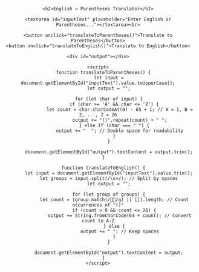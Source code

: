<!DOCTYPE html>
<html lang="en">
<head>
    <meta charset="UTF-8">
    <meta name="viewport" content="width=device-width, initial-scale=1.0">
    <title>English & Parentheses Translator</title>
    <style>
        body { font-family: Arial, sans-serif; text-align: center; margin: 50px; }
        textarea { width: 80%; height: 100px; margin: 10px 0; }
        button { padding: 10px 20px; font-size: 16px; cursor: pointer; margin: 5px; }
        #output { font-size: 18px; margin-top: 20px; white-space: pre-wrap; word-wrap: break-word; }
    </style>
</head>
<body>

    <h2>English ↔ Parentheses Translator</h2>
    
    <textarea id="inputText" placeholder="Enter English or Parentheses..."></textarea><br>
    
    <button onclick="translateToParentheses()">Translate to Parentheses</button>
    <button onclick="translateToEnglish()">Translate to English</button>

    <div id="output"></div>

    <script>
        function translateToParentheses() {
            let input = document.getElementById("inputText").value.toUpperCase();
            let output = "";

            for (let char of input) {
                if (char >= 'A' && char <= 'Z') {
                    let count = char.charCodeAt(0) - 65 + 1; // A = 1, B = 2, ..., Z = 26
                    output += "()".repeat(count) + " ";
                } else if (char === " ") {
                    output += "  "; // Double space for readability
                }
            }

            document.getElementById("output").textContent = output.trim();
        }

        function translateToEnglish() {
            let input = document.getElementById("inputText").value.trim();
            let groups = input.split(/\s+/); // Split by spaces
            let output = "";

            for (let group of groups) {
                let count = (group.match(//g) || []).length; // Count occurrences of "()"
                if (count > 0 && count <= 26) {
                    output += String.fromCharCode(64 + count); // Convert count to A-Z
                } else {
                    output += " "; // Keep spaces
                }
            }

            document.getElementById("output").textContent = output;
        }
    </script>

</body>
</html>
